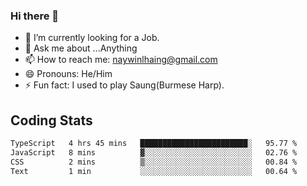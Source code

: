 ### Hi there 👋

- 🔭 I’m currently looking for a Job.
- 💬 Ask me about ...Anything
- 📫 How to reach me: naywinlhaing@gmail.com
- 😄 Pronouns: He/Him
- ⚡ Fun fact: I used to play Saung(Burmese Harp).


## Coding Stats
<!--START_SECTION:waka-->

```txt
TypeScript   4 hrs 45 mins   ████████████████████████░   95.77 %
JavaScript   8 mins          ▓░░░░░░░░░░░░░░░░░░░░░░░░   02.76 %
CSS          2 mins          ▒░░░░░░░░░░░░░░░░░░░░░░░░   00.84 %
Text         1 min           ░░░░░░░░░░░░░░░░░░░░░░░░░   00.64 %
```

<!--END_SECTION:waka-->
